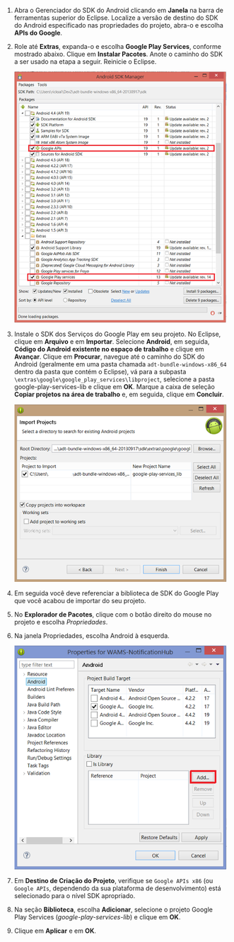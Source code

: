 

1. Abra o Gerenciador do SDK do Android clicando em **Janela** na barra de ferramentas superior do Eclipse. Localize a versão de destino do SDK do Android especificado nas propriedades do projeto, abra-o e escolha **APIs do Google**.

2. Role até **Extras**, expanda-o e escolha **Google Play Services**, conforme mostrado abaixo. Clique em **Instalar Pacotes**. Anote o caminho do SDK a ser usado na etapa a seguir. Reinicie o Eclipse.

   	![](./media/notification-hubs-android-get-started/notification-hub-create-android-app4.png)


3. Instale o SDK dos Serviços do Google Play em seu projeto. No Eclipse, clique em **Arquivo** e em **Importar**. Selecione **Android**, em seguida, **Código do Android existente no espaço de trabalho** e clique em **Avançar**. Clique em **Procurar**, navegue até o caminho do SDK do Android (geralmente em uma pasta chamada `adt-bundle-windows-x86_64` dentro da pasta que contém o Eclipse), vá para a subpasta `\extras\google\google_play_services\libproject`, selecione a pasta google-play-services-lib e clique em **OK**. Marque a caixa de seleção **Copiar projetos na área de trabalho** e, em seguida, clique em **Concluir**.

	![](./media/mobile-services-android-get-started-push/mobile-eclipse-import-Play-library.png)

4. Em seguida você deve referenciar a biblioteca de SDK do Google Play que você acabou de importar do seu projeto.

5. No **Explorador de Pacotes**, clique com o botão direito do mouse no projeto e escolha *Propriedades*.
 
6. Na janela Propriedades, escolha Android à esquerda.

	![](./media/mobile-services-android-get-started-push/mobile-google-set-project-properties.png)


7. Em **Destino de Criação do Projeto**, verifique se `Google APIs x86` (ou `Google APIs`, dependendo da sua plataforma de desenvolvimento) está selecionado para o nível SDK apropriado.

 
8. Na seção **Biblioteca**, escolha **Adicionar**, selecione o projeto Google Play Services (*google-play-services-lib*) e clique em **OK**.

9. Clique em **Aplicar** e em **OK**.




<!--HONumber=54-->